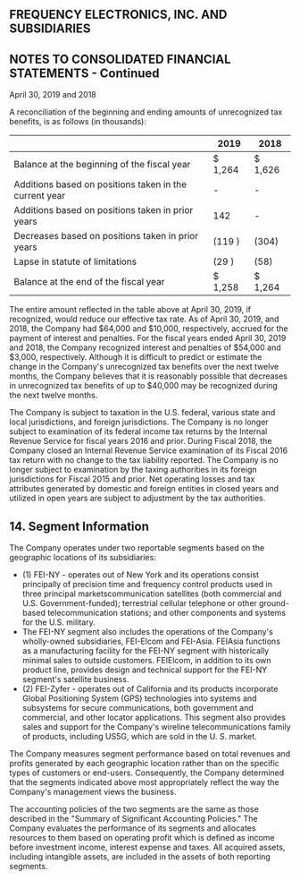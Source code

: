 ## FREQUENCY ELECTRONICS, INC. AND SUBSIDIARIES

## NOTES TO CONSOLIDATED FINANCIAL STATEMENTS - Continued

April 30, 2019 and 2018

A reconciliation of the beginning and ending amounts of unrecognized tax benefits, is as follows (in thousands):

|                                                        | 2019    | 2018     |
|--------------------------------------------------------|---------|----------|
| Balance at the beginning of the fiscal year            | $ 1,264 | $  1,626 |
| Additions based on positions taken in the current year | -       | -        |
| Additions based on positions taken in prior years      | 142     | -        |
| Decreases based on positions taken in prior years      | (119 )  | (304)    |
| Lapse in statute of limitations                        | (29 )   | (58)     |
| Balance at the end of the fiscal year                  | $ 1,258 | $  1,264 |

The entire amount reflected in the table above at April 30, 2019, if recognized, would reduce our effective tax rate. As of April 30, 2019, and 2018, the Company had $64,000 and $10,000, respectively, accrued for the payment of interest and penalties. For the fiscal years ended April 30, 2019 and 2018, the Company recognized interest and penalties of $54,000 and $3,000, respectively. Although it is difficult to predict or estimate the change in the Company's unrecognized tax benefits over the next twelve months, the Company believes that it is reasonably possible that decreases in unrecognized tax benefits of up to $40,000 may be recognized during the next twelve months.

The Company is subject to taxation in the U.S. federal, various state and local jurisdictions, and foreign jurisdictions. The Company is no longer subject to examination of its federal income tax returns by the Internal Revenue Service for fiscal years 2016 and prior. During Fiscal 2018, the Company closed an Internal Revenue Service examination of its Fiscal 2016 tax return with no change to the tax liability reported. The Company is no longer subject to examination by the taxing authorities in its foreign jurisdictions for Fiscal 2015 and prior. Net operating losses and tax attributes generated by domestic and foreign entities in closed years and utilized in open years are subject to adjustment by the tax authorities.

## 14. Segment Information

The Company operates under two reportable segments based on the geographic locations of its subsidiaries:

- (1) FEI-NY - operates out of New York and its operations consist principally of precision time and frequency control products used in three principal marketscommunication satellites (both commercial and U.S. Government-funded); terrestrial cellular telephone or other ground-based telecommunication stations; and other components and systems for the U.S. military.
- The FEI-NY segment also includes the operations of the Company's wholly-owned subsidiaries, FEI-Elcom and FEI-Asia. FEIAsia functions as a manufacturing facility for the FEI-NY segment with historically minimal sales to outside customers. FEIElcom, in addition to its own product line, provides design and technical support for the FEI-NY segment's satellite business.
- (2) FEI-Zyfer - operates out of California and its products incorporate Global Positioning System (GPS) technologies into systems and subsystems for secure communications, both government and commercial, and other locator applications. This segment also provides sales and support for the Company's wireline telecommunications family of products, including US5G, which are sold in the U. S. market.

The Company measures segment performance based on total revenues and profits generated by each geographic location rather than on the specific types of customers or end-users. Consequently, the Company determined that the segments indicated above most appropriately reflect the way the Company's management views the business.

The accounting policies of the two segments are the same as those described in the "Summary of Significant Accounting Policies." The Company evaluates the performance of its segments and allocates resources to them based on operating profit which is defined as income before investment income, interest expense and taxes. All acquired assets, including intangible assets, are included in the assets of both reporting segments.